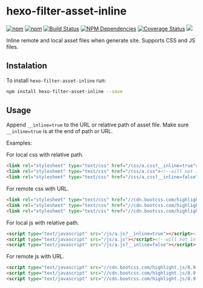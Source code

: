 # hexo-filter-asset-inline

[![npm](https://img.shields.io/npm/v/hexo-filter-asset-inline.svg)](https://npmjs.org/package/hexo-filter-asset-inline)
[![npm](https://img.shields.io/npm/dt/hexo-filter-asset-inline.svg)](https://npmjs.org/package/hexo-filter-asset-inline)
[![Build Status](https://img.shields.io/travis/JamesPan/hexo-filter-asset-inline.svg)](https://travis-ci.org/JamesPan/hexo-filter-asset-inline)
[![NPM Dependencies](https://img.shields.io/david/JamesPan/hexo-filter-asset-inline.svg)](https://www.npmjs.com/package/hexo-filter-asset-inline)
[![Coverage Status](https://img.shields.io/coveralls/JamesPan/hexo-filter-asset-inline.svg)](https://coveralls.io/r/JamesPan/hexo-filter-asset-inline)
![](https://img.shields.io/github/license/JamesPan/hexo-filter-asset-inline.svg)


Inline remote and local asset files when generate site. Supports CSS and JS files.

## Instalation
To install `hexo-filter-asset-inline` run:

```bash
npm install hexo-filter-asset-inline --save
```

## Usage

Append `__inline=true` to the URL or relative path of asset file. Make sure `__inline=true` is at the end of path or URL.

Examples:

For local css with relative path.

```html
<link rel="stylesheet" type="text/css" href="/css/a.css?__inline=true"><!--will be inlined-->
<link rel="stylesheet" type="text/css" href="/css/a.css"><!--will not inlined-->
<link rel="stylesheet" type="text/css" href="/css/a.css?__inline=false"><!--will not inlined-->
```

For remote css with URL.

```html
<link rel="stylesheet" type="text/css" href="//cdn.bootcss.com/highlight.js/8.4/styles/github.min.css?__inline=true"><!--will be inlined-->
<link rel="stylesheet" type="text/css" href="//cdn.bootcss.com/highlight.js/8.4/styles/github.min.css"><!--will not inlined-->
<link rel="stylesheet" type="text/css" href="//cdn.bootcss.com/highlight.js/8.4/styles/github.min.css?__inline=false"><!--will not inlined-->
```

For local js with relative path.

```html
<script type="text/javascript" src="/js/a.js?__inline=true"></script><!--will be inlined-->
<script type="text/javascript" src="/js/a.js"></script><!--will not inlined-->
<script type="text/javascript" src="/js/a.js?__inline=false"></script><!--will not inlined-->
```

For remote js with URL.

```html
<script type="text/javascript" src="//cdn.bootcss.com/highlight.js/8.9.1/highlight.min.js?__inline=true"></script><!--will be inlined-->
<script type="text/javascript" src="//cdn.bootcss.com/highlight.js/8.9.1/highlight.min.js"></script><!--will not inlined-->
<script type="text/javascript" src="//cdn.bootcss.com/highlight.js/8.9.1/highlight.min.js?__inline=false"></script><!--will not inlined-->
```


